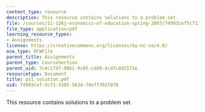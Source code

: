 ```yaml
---
content_type: resource
description: This resource contains solutions to a problem set.
file: /courses/11-126j-economics-of-education-spring-2007/74993cef5c713305563479eff702f070_ps1_solution.pdf
file_type: application/pdf
learning_resource_types:
- Assignments
license: https://creativecommons.org/licenses/by-nc-sa/4.0/
ocw_type: OCWFile
parent_title: Assignments
parent_type: CourseSection
parent_uid: 7c4c1747-90b1-9c05-cdd9-4cd7c8d2573e
resourcetype: Document
title: ps1_solution.pdf
uid: 74993cef-5c71-3305-5634-79eff702f070
---
```

This resource contains solutions to a problem set.